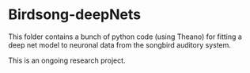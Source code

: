 Birdsong-deepNets
=================

This folder contains a bunch of python code (using Theano) for fitting a deep net model to neuronal data from the songbird auditory system.

This is an ongoing research project.
